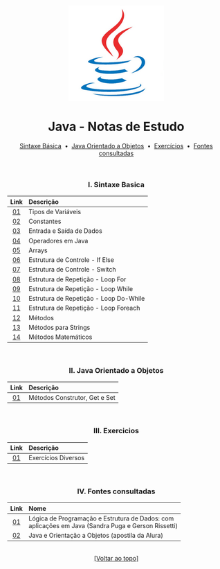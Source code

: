 <div align="center">
<img src="./files/assets/java.png">
<h1>Java - Notas de Estudo</h1>

[Sintaxe Básica](https://github.com/michelelozada/Java-Study-Notes#i-sintaxe-basica) &nbsp;•&nbsp; 
[Java Orientado a Objetos](https://github.com/michelelozada/Java-Study-Notes#ii-java-orientado-a-objetos) &nbsp;•&nbsp; 
[Exercícios](https://github.com/michelelozada/Java-Study-Notes#iii-exercicios) &nbsp;•&nbsp;
[Fontes consultadas](https://github.com/michelelozada/Java-Study-Notes#iv-fontes-consultadas)

&nbsp; 
### I. Sintaxe Basica
| Link  | Descrição |
| :---: | :---		 |
| [01](https://github.com/michelelozada/Java-Study-Notes/blob/main/files/java-basico/A01-Tipos-de-variaveis.md)| Tipos de Variáveis |
| [02](https://github.com/michelelozada/Java-Study-Notes/blob/main/files/java-basico/A02-Constantes.md)| Constantes |
| [03](https://github.com/michelelozada/Java-Study-Notes/blob/main/files/java-basico/A03-Entrada-saida-dados.md)| Entrada e Saída de Dados |
| [04](https://github.com/michelelozada/Java-Study-Notes/blob/main/files/java-basico/A04-Operadores-em-Java.md)| Operadores em Java |
| [05](https://github.com/michelelozada/Java-Study-Notes/blob/main/files/java-basico/A05-Arrays.md)| Arrays |
| [06](https://github.com/michelelozada/Java-Study-Notes/blob/main/files/java-basico/A06-Estrutura-if-else.md)| Estrutura de Controle - If Else |
| [07](https://github.com/michelelozada/Java-Study-Notes/blob/main/files/java-basico/A07-Estrutura-switch.md)| Estrutura de Controle - Switch |
| [08](https://github.com/michelelozada/Java-Study-Notes/blob/main/files/java-basico/A08-Estrutura-for.md)| Estrutura de Repetição - Loop For |
| [09](https://github.com/michelelozada/Java-Study-Notes/blob/main/files/java-basico/A09-Estrutura-while.md)| Estrutura de Repetição - Loop While |
| [10](https://github.com/michelelozada/Java-Study-Notes/blob/main/files/java-basico/A10-Estrutura-do-while.md)| Estrutura de Repetição - Loop Do-While |
| [11](https://github.com/michelelozada/Java-Study-Notes/blob/main/files/java-basico/A11-Estrutura-foreach.md)| Estrutura de Repetição - Loop Foreach |
| [12](https://github.com/michelelozada/Java-Study-Notes/blob/main/files/java-basico/A12-Metodos.md)| Métodos |
| [13](https://github.com/michelelozada/Java-Study-Notes/blob/main/files/java-basico/A13-Metodos-strings.md)| Métodos para Strings |
| [14](https://github.com/michelelozada/Java-Study-Notes/blob/main/files/java-basico/A14-Metodos-matematicos.md)| Métodos Matemáticos |

&nbsp;    
### II. Java Orientado a Objetos
| Link  | Descrição |
| :---: | :---		 |
| [01](https://github.com/michelelozada/Java-Study-Notes/blob/main/files/java-OO/B01-Metodo-construtor.md)| Métodos Construtor, Get e Set  |

&nbsp;    
### III. Exercicios
| Link  | Descrição |
| :---: | :---		 |
| [01](https://github.com/michelelozada/Java-Study-Notes/tree/main/files/exercicios)| Exercícios Diversos |

&nbsp;    
### IV. Fontes consultadas
| Link   | Nome |
| :---:  | :---	|
| [01](https://www.bvirtual.com.br/NossoAcervo/Publicacao/447)    | Lógica de Programação e Estrutura de Dados: com<br> aplicações em Java (Sandra Puga e Gerson Rissetti)
| [02](https://www.alura.com.br/apostila-java-orientacao-objetos) | Java e Orientação a Objetos (apostila da Alura) 

&nbsp;    
[[Voltar ao topo]](https://github.com/michelelozada2/dio-primeiro-repositorio/new/main#java---notas-de-estudo)
</div>   